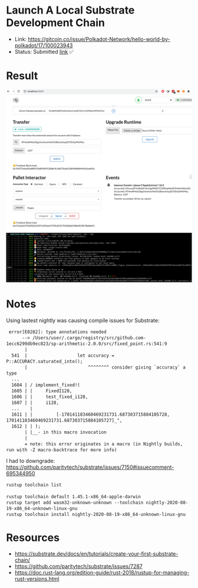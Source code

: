 # Launch A Local Substrate Development Chain

- Link: https://gitcoin.co/issue/Polkadot-Network/hello-world-by-polkadot/17/100023943
- Status: Submitted [link](https://github.com/Hugoo/polkadot-hackathon/blob/main/challenges/local-substrate-dev-chain/proof.png) ✅

# Result

![proof](./proof.png "proof")
![local node](./docs/local-dev.png "local node")

# Notes

Using lastest nightly was causing compile issues for Substrate:

```
 error[E0282]: type annotations needed
      --> /Users/user/.cargo/registry/src/github.com-1ecc6299db9ec823/sp-arithmetic-2.0.0/src/fixed_point.rs:541:9
       |
  541  |                   let accuracy = P::ACCURACY.saturated_into();
       |                       ^^^^^^^^ consider giving `accuracy` a type
  ...
  1604 | / implement_fixed!(
  1605 | |     FixedI128,
  1606 | |     test_fixed_i128,
  1607 | |     i128,
  ...    |
  1611 | |         [-170141183460469231731.687303715884105728, 170141183460469231731.687303715884105727]_",
  1612 | | );
       | |__- in this macro invocation
       |
       = note: this error originates in a macro (in Nightly builds, run with -Z macro-backtrace for more info)
```

I had to downgrade: https://github.com/paritytech/substrate/issues/7150#issuecomment-695344950

```
rustup toolchain list

rustup toolchain default 1.45.1-x86_64-apple-darwin
rustup target add wasm32-unknown-unknown --toolchain nightly-2020-08-19-x86_64-unknown-linux-gnu
rustup toolchain install nightly-2020-08-19-x86_64-unknown-linux-gnu
```

# Resources

- https://substrate.dev/docs/en/tutorials/create-your-first-substrate-chain/
- https://github.com/paritytech/substrate/issues/7287
- https://doc.rust-lang.org/edition-guide/rust-2018/rustup-for-managing-rust-versions.html
